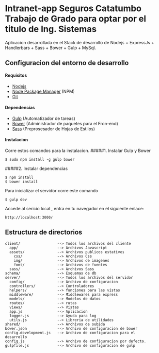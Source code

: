 Intranet-app Seguros Catatumbo
Trabajo de Grado para optar por el titulo de Ing. Sistemas
============

Aplicacion desarrollada en el Stack de desarrollo de Nodejs + ExpressJs + Handlerbars + Sass + Bower + Gulp + MySql.

## Configuracion del entorno de desarrollo
#### Requisitos

* [Nodejs](http://www.nodejs.org/)
* [Node Package Manager](https://npmjs.org/) (NPM)
* [Git](http://git-scm.com/)

#### Dependencias

* [Gulp](http://gulpjs.com/) (Automatizador de tareas)
* [Bower](http://bower.io/) (Administrador de paquetes para el Fron-end)
* [Sass](http://sass-lang.com/) (Preprosesador de Hojas de Estilos)

#### Instalacion
Corre estos comandos para la instalacion.
#####1. Instalar Gulp y Bower

    $ sudo npm install -g gulp bower

#####2. Instalar dependencias

    $ npm install
    $ bower install


Para inicializar el servidor corre este comando

    $ gulp dev

Accede al sericio local , entra en tu navegador en el siguiente enlace:

    http://localhost:3000/


## Estructura de directorios

    client/                 --> Todos los archivos del cliente
      app/                  --> Archivos Javascript
      assets/               --> Archivos publicos estativos
        css/                --> Archivos Css
        img/                --> Archivos de imagenes
        font/               --> Archivos de fuentes
      sass/                 --> Archivos Sass
    schema/                 --> Esquemas de db
    server/                 --> Todos los archivos del servidor
      config/               --> Archivo de configuracion
      controllers/          --> Controladores
      helpers/              --> funciones para las vistas
      middleware/           --> Middlewares para express
      models/               --> Modelos de datos
      routes/               --> rutas
      views/                --> Vistas
      app.js                --> Aplicacion
      logger.js             --> Ayuda para log
      utils.js              --> Libreria de utilidades
    shared/                 --> Archivos de subida
    bower.json              --> Archivo de configuracion de bower
    config.development.js   --> Archivo de configuracion para el desarrollo
    config.js               --> Archivo de configuracion por defecto.
    gulpfile.js             --> Archivo de configuracion de gulp
